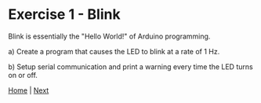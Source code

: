 # Exercise 1 - Blink
Blink is essentially the "Hello World!" of Arduino programming.

a) Create a program that causes the LED to blink at a rate of 1 Hz.

b) Setup serial communication and print a warning every time the LED turns on or off.

[Home](./../../README.md) | [Next](./../exercise_2/digital.md)